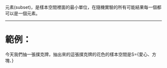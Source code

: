 元素(subset)，是樣本空間裡面的最小單位，在隨機實驗的所有可能結果每一個都可以是一個元素。
- - -
# 範例：
今天我們抽一張撲克牌，抽出來的這張撲克牌的花色的樣本空間是S={愛心、方塊、}